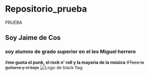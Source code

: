 # Repositorio_prueba
PRUEBA 
## Soy Jaime de Cos
### soy alumno de grado superior en el Ies Miguel herrero
#__me gusta el punk, el rock n' roll y la mayoria de la música__
#~~Toco la guitarra y el bajo~~
![Logo de black flag](https://www.hollywoodreporter.com/wp-content/uploads/2013/08/black_flag_logo_p.jpg)
